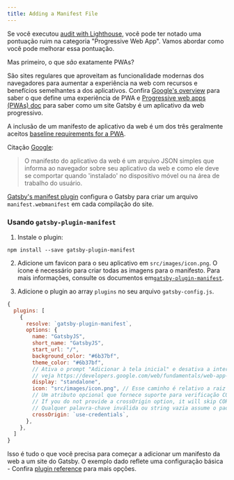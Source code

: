 ```yaml
---
title: Adding a Manifest File
---
```


Se você executou [audit with Lighthouse](/docs/audit-with-lighthouse/), você pode ter notado uma pontuação ruim na categoria "Progressive Web App". Vamos abordar como você pode melhorar essa pontuação.

Mas primeiro, o que _são_ exatamente PWAs?

São sites regulares que aproveitam as funcionalidade modernas dos navegadores para aumentar a experiência na web com recursos e benefícios semelhantes a dos aplicativos. Confira [Google's overview](https://developers.google.com/web/progressive-web-apps/) para saber o que define uma experiência de PWA e [Progressive web apps (PWAs) doc](/docs/progressive-web-app/) para saber como um site Gatsby é um aplicativo da web progressivo.

A inclusão de um manifesto de aplicativo da web é um dos três geralmente aceitos [baseline requirements for a PWA](https://alistapart.com/article/yes-that-web-project-should-be-a-pwa#section1).

Citação [Google](https://developers.google.com/web/fundamentals/web-app-manifest/):

> O manifesto do aplicativo da web é um arquivo JSON simples que informa ao navegador sobre seu aplicativo da web e como ele deve se comportar quando 'instalado' no dispositivo móvel ou na área de trabalho do usuário.

[Gatsby's manifest plugin](/packages/gatsby-plugin-manifest/) configura o Gatsby para criar um arquivo `manifest.webmanifest` em cada compilação do site.

### Usando `gatsby-plugin-manifest`

1.  Instale o plugin:

```shell
npm install --save gatsby-plugin-manifest
```

2. Adicione um favicon para o seu aplicativo em `src/images/icon.png`. O ícone é necessário para criar todas as imagens para o manifesto. Para mais informações, consulte os documentos em[`gatsby-plugin-manifest`](https://github.com/gatsbyjs/gatsby/blob/master/packages/gatsby-plugin-manifest/README.md).

3. Adicione o plugin ao array `plugins` no seu arquivo `gatsby-config.js`.

```javascript:title=gatsby-config.js
{
  plugins: [
    {
      resolve: `gatsby-plugin-manifest`,
      options: {
        name: "GatsbyJS",
        short_name: "GatsbyJS",
        start_url: "/",
        background_color: "#6b37bf",
        theme_color: "#6b37bf",
        // Ativa o prompt "Adicionar à tela inicial" e desativa a interface do usuário do navegador (incluindo o botão Voltar)
        // veja https://developers.google.com/web/fundamentals/web-app-manifest/#display
        display: "standalone",
        icon: "src/images/icon.png", // Esse caminho é relativo a raiz do site.
        // Um atributo opcional que fornece suporte para verificação CORS
        // If you do not provide a crossOrigin option, it will skip CORS for manifest. Se você não fornecer a opção crossOrigin, ele pulará o CORS para manifesto
        // Qualquer palavra-chave inválida ou string vazia assume o padrão "anônimo"
        crossOrigin: `use-credentials`,
      },
    },
  ]
}
```

Isso é tudo o que você precisa para começar a adicionar um manifesto da web a um site do Gatsby. O exemplo dado reflete uma configuração básica - Confira [plugin reference](/packages/gatsby-plugin-manifest/?=gatsby-plugin-manifest#automatic-mode) para mais opções.
